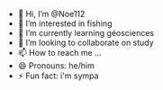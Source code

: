 - 👋 Hi, I’m @Noe112
- 👀 I’m interested in fishing
- 🌱 I’m currently learning géosciences
- 💞️ I’m looking to collaborate on study
- 📫 How to reach me ...
- 😄 Pronouns: he/him
- ⚡ Fun fact: i'm sympa

<!---
Noe112/Noe112 is a ✨ special ✨ repository because its `README.md` (this file) appears on your GitHub profile.
You can click the Preview link to take a look at your changes.
--->
